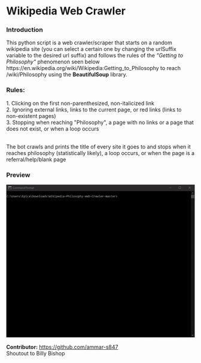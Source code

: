 #  Wikipedia Web Crawler
<h3>Introduction</h3>
This python script is a web crawler/scraper that starts on a random wikipedia site (you can select a certain one by changing 
the urlSuffix variable to the desired url suffix) and follows the rules of the <i>"Getting to Philosophy"</i> phenomenon seen below
https://en.wikipedia.org/wiki/Wikipedia:Getting_to_Philosophy to reach /wiki/Philosophy using the <b>BeautifulSoup</b> library.

<h3>Rules:</h3>
1. Clicking on the first non-parenthesized, non-italicized link</br>
2. Ignoring external links, links to the current page, or red links (links to non-existent pages)</br>
3. Stopping when reaching "Philosophy", a page with no links or a page that does not exist, or when a loop occurs</br></br>

The bot crawls and prints the title of every site it goes to and stops when it reaches philosophy (statistically likely),
a loop occurs, or when the page is a referral/help/blank page

<h3>Preview</h3>
<img src="https://github.com/JunZheng-dev/Wikipedia-Philosophy-Web-Crawler/blob/master/preview/preview.gif"/>

<b>Contributor:</b> https://github.com/ammar-s847</br>
Shoutout to Billy Bishop
